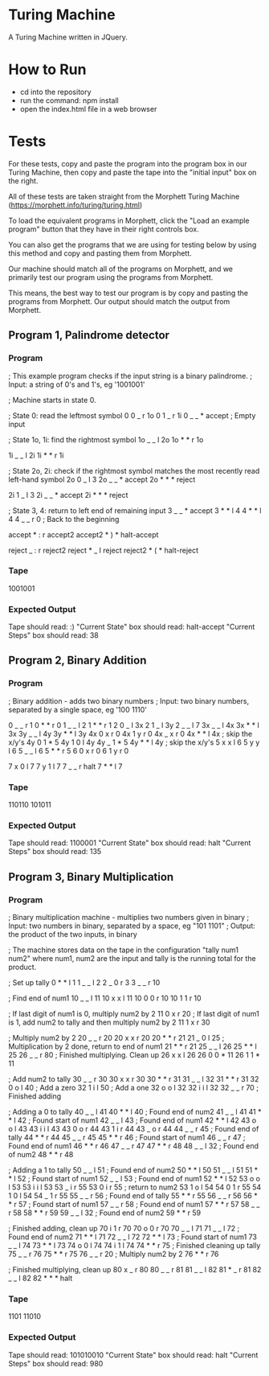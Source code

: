 # Turing Machine

A Turing Machine written in JQuery.

# How to Run
- cd into the repository
- run the command: npm install
- open the index.html file in a web browser

# Tests

For these tests, copy and paste the program into the program box in our Turing Machine, then copy and paste the tape into the "initial input" box on the right.

All of these tests are taken straight from the Morphett Turing Machine (https://morphett.info/turing/turing.html)

To load the equivalent programs in Morphett, click the "Load an example program" button that they have in their right controls box.

You can also get the programs that we are using for testing below by using this method and copy and pasting them from Morphett.

Our machine should match all of the programs on Morphett, and we primarily test our program using the programs from Morphett.

This means, the best way to test our program is by copy and pasting the programs from Morphett. Our output should match the output from Morphett.

## Program 1, Palindrome detector

### Program
; This example program checks if the input string is a binary palindrome.
; Input: a string of 0's and 1's, eg '1001001'


; Machine starts in state 0.

; State 0: read the leftmost symbol
0 0 _ r 1o
0 1 _ r 1i
0 _ _ * accept     ; Empty input

; State 1o, 1i: find the rightmost symbol
1o _ _ l 2o
1o * * r 1o

1i _ _ l 2i
1i * * r 1i

; State 2o, 2i: check if the rightmost symbol matches the most recently read left-hand symbol
2o 0 _ l 3
2o _ _ * accept
2o * * * reject

2i 1 _ l 3
2i _ _ * accept
2i * * * reject

; State 3, 4: return to left end of remaining input
3 _ _ * accept
3 * * l 4
4 * * l 4
4 _ _ r 0  ; Back to the beginning

accept * : r accept2
accept2 * ) * halt-accept

reject _ : r reject2
reject * _ l reject
reject2 * ( * halt-reject

### Tape
1001001

### Expected Output
Tape should read: :)
"Current State" box should read: halt-accept
"Current Steps" box should read: 38 

## Program 2, Binary Addition

### Program 
; Binary addition - adds two binary numbers
; Input: two binary numbers, separated by a single space, eg '100 1110'

0 _ _ r 1
0 * * r 0
1 _ _ l 2
1 * * r 1
2 0 _ l 3x
2 1 _ l 3y
2 _ _ l 7
3x _ _ l 4x
3x * * l 3x
3y _ _ l 4y
3y * * l 3y
4x 0 x r 0
4x 1 y r 0
4x _ x r 0
4x * * l 4x    ; skip the x/y's
4y 0 1 * 5
4y 1 0 l 4y
4y _ 1 * 5
4y * * l 4y    ; skip the x/y's
5 x x l 6
5 y y l 6
5 _ _ l 6
5 * * r 5
6 0 x r 0
6 1 y r 0

7 x 0 l 7
7 y 1 l 7
7 _ _ r halt
7 * * l 7


### Tape
110110 101011

### Expected Output
Tape should read: 1100001
"Current State" box should read: halt
"Current Steps" box should read: 135 


## Program 3, Binary Multiplication

### Program
; Binary multiplication machine - multiplies two numbers given in binary
; Input: two numbers in binary, separated by a space, eg "101 1101"
; Output: the product of the two inputs, in binary

; The machine stores data on the tape in the configuration "tally num1 num2" where num1, num2 are the input and tally is the running total for the product.

; Set up tally
0 * * l 1
1 _ _ l 2
2 _ 0 r 3
3 _ _ r 10

; Find end of num1
10 _ _ l 11
10 x x l 11
10 0 0 r 10
10 1 1 r 10


; If last digit of num1 is 0, multiply num2 by 2
11 0 x r 20
; If last digit of num1 is 1, add num2 to tally and then multiply num2 by 2
11 1 x r 30


; Multiply num2 by 2
20 _ _ r 20
20 x x r 20
20 * * r 21
21 _ 0 l 25 ; Multiplication by 2 done, return to end of num1
21 * * r 21
25 _ _ l 26
25 * * l 25
26 _ _ r 80 ; Finished multiplying. Clean up
26 x x l 26
26 0 0 * 11
26 1 1 * 11

; Add num2 to tally
30 _ _ r 30
30 x x r 30
30 * * r 31
31 _ _ l 32
31 * * r 31
32 0 o l 40 ; Add a zero
32 1 i l 50 ; Add a one
32 o o l 32
32 i i l 32
32 _ _ r 70 ; Finished adding

; Adding a 0 to tally
40 _ _ l 41
40 * * l 40 ; Found end of num2
41 _ _ l 41
41 * * l 42 ; Found start of num1
42 _ _ l 43 ; Found end of num1
42 * * l 42
43 o o l 43
43 i i l 43
43 0 o r 44
43 1 i r 44
43 _ o r 44
44 _ _ r 45 ; Found end of tally
44 * * r 44
45 _ _ r 45
45 * * r 46 ; Found start of num1
46 _ _ r 47 ; Found end of num1
46 * * r 46
47 _ _ r 47
47 * * r 48
48 _ _ l 32 ; Found end of num2
48 * * r 48

; Adding a 1 to tally
50 _ _ l 51 ; Found end of num2
50 * * l 50 
51 _ _ l 51
51 * * l 52 ; Found start of num1
52 _ _ l 53 ; Found end of num1
52 * * l 52
53 o o l 53
53 i i l 53
53 _ i r 55
53 0 i r 55 ; return to num2
53 1 o l 54
54 0 1 r 55
54 1 0 l 54
54 _ 1 r 55
55 _ _ r 56 ; Found end of tally
55 * * r 55
56 _ _ r 56
56 * * r 57 ; Found start of num1
57 _ _ r 58 ; Found end of num1
57 * * r 57
58 _ _ r 58
58 * * r 59
59 _ _ l 32 ; Found end of num2
59 * * r 59

; Finished adding, clean up
70 i 1 r 70
70 o 0 r 70
70 _ _ l 71
71 _ _ l 72 ; Found end of num2
71 * * l 71
72 _ _ l 72
72 * * l 73 ; Found start of num1
73 _ _ l 74
73 * * l 73
74 o 0 l 74
74 i 1 l 74
74 * * r 75 ; Finished cleaning up tally
75 _ _ r 76
75 * * r 75
76 _ _ r 20 ; Multiply num2 by 2
76 * * r 76

; Finished multiplying, clean up
80 x _ r 80
80 _ _ r 81
81 _ _ l 82
81 * _ r 81
82 _ _ l 82
82 * * * halt

### Tape
1101 11010

### Expected Output
Tape should read: 101010010
"Current State" box should read: halt
"Current Steps" box should read: 980 
